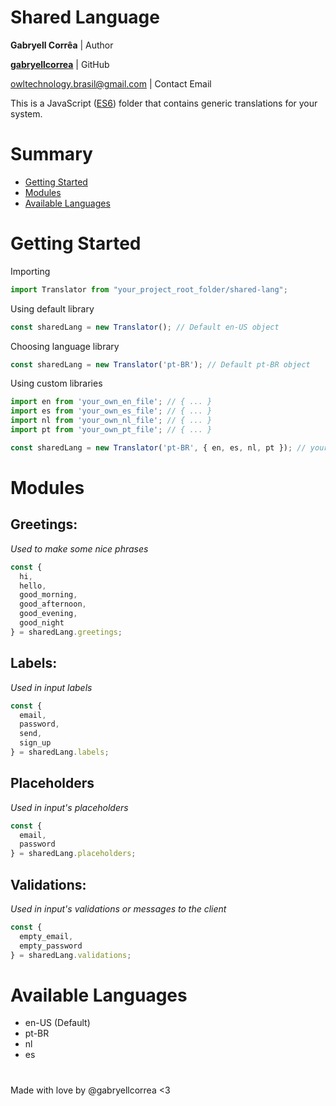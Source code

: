 # Shared Language
**Gabryell Corrêa** | Author

**[gabryellcorrea](https://github.com/gabryellcorrea "Gabryell's GitHub")** | GitHub


owltechnology.brasil@gmail.com | Contact Email

This is a JavaScript ([ES6](https://www.w3schools.com/js/js_es6.asp)) folder that contains generic translations for your system.

# Summary

- [Getting Started](#getting-started)
- [Modules](#modules)
- [Available Languages](#available-languages)


# Getting Started

Importing
```javascript
import Translator from "your_project_root_folder/shared-lang";
```

Using default library
```javascript
const sharedLang = new Translator(); // Default en-US object
```

Choosing language library
```javascript
const sharedLang = new Translator('pt-BR'); // Default pt-BR object
```

Using custom libraries
```javascript
import en from 'your_own_en_file'; // { ... }
import es from 'your_own_es_file'; // { ... }
import nl from 'your_own_nl_file'; // { ... }
import pt from 'your_own_pt_file'; // { ... }

const sharedLang = new Translator('pt-BR', { en, es, nl, pt }); // your pt-BR object
```

# Modules

## Greetings:
*Used to make some nice phrases*

```javascript
const {
  hi,
  hello,
  good_morning,
  good_afternoon,
  good_evening,
  good_night
} = sharedLang.greetings;
```

## Labels:
*Used in input labels*

```javascript
const {
  email,
  password,
  send,
  sign_up
} = sharedLang.labels;
```

## Placeholders
*Used in input's placeholders*

```javascript
const {
  email,
  password
} = sharedLang.placeholders;
```

## Validations:
*Used in input's validations or messages to the client*

```javascript
const {
  empty_email,
  empty_password
} = sharedLang.validations;
```

# Available Languages
- en-US (Default)
- pt-BR
- nl
- es

#

Made with love by @gabryellcorrea <3
